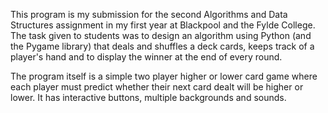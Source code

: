 This program is my submission for the second Algorithms and Data Structures assignment in my first year at Blackpool and the Fylde College.
The task given to students was to design an algorithm using Python (and the Pygame library) that deals and shuffles a deck cards, keeps track of a player's hand and to display the winner at the end of every round.

The program itself is a simple two player higher or lower card game where each player must predict whether their next card dealt will be higher or lower.
It has interactive buttons, multiple backgrounds and sounds.
